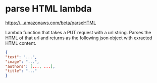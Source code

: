 # parse HTML lambda

[https://...amazonaws.com/beta/parseHTML](https://uaeb6qlibd.execute-api.us-west-1.amazonaws.com/beta/parseHTML)

Lambda function that takes a PUT request with a url string. Parses the HTML of that url and returns as the following json object with exracted HTML content.

```json
{
"text": "...",
"image": "...",
"authors": [..., ...],
"title": "..."
}
```